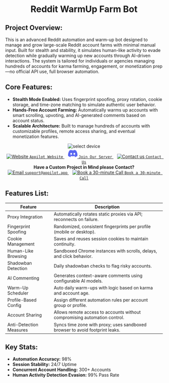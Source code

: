 <h1 align="center">Reddit WarmUp Farm Bot</h1>

## Project Overview:
This is an advanced Reddit automation and warm-up bot designed to manage and grow large-scale Reddit account farms with minimal manual input. Built for stealth and stability, it simulates human-like activity to evade detection while gradually warming up new accounts through AI-driven interactions. The system is tailored for individuals or agencies managing hundreds of accounts for karma farming, engagement, or monetization prep—no official API use, full browser automation.

## Core Features:
- **Stealth Mode Enabled:** Uses fingerprint spoofing, proxy rotation, cookie storage, and time-zone matching to simulate authentic user behavior.
- **Hands-Free Account Farming:** Automatically warms up accounts with smart scrolling, upvoting, and AI-generated comments based on account status.
- **Scalable Architecture:** Built to manage hundreds of accounts with customizable profiles, remote access sharing, and eventual monetization features.

<div align="center">
  <img
    src="https://github.com/user-attachments/assets/d200549d-7613-446f-a43b-19a4117ca360"
    alt="select device"
    width="600px"
  />
</div>


<div align="center">
  <a href="https://appilot.app/">
    <img
      alt="Website"
      width="25px"
      src="https://github.com/user-attachments/assets/8e5f3af3-b098-4c1d-980d-df9aebc680d0"
    />
    <code>Appilot Website</code>
  </a>
  &nbsp;&nbsp;
  <a href="https://discord.gg/3CZ5muJdF2">
    <img
      alt="Join Our Server"
      width="30px"
      src="https://github.com/Zeeshanahmad4/RealEstateMate-WhatsApp-Group-Management-Bot/blob/main/discord-icon-svgrepo-com.svg"
    />
    <code>Join Our Server</code>
  </a>
  &nbsp;&nbsp;
  <a href="https://t.me/devpilot1">
    <img
      alt="Contact us"
      width="30px"
      src="https://edent.github.io/SuperTinyIcons/images/svg/telegram.svg"
    />
    <code>Contact Us</code>
  </a>
</div>

<div align="center">
<strong> Have a Custom Project in Mind please Contact?</strong>

<div align="center">
  <a href="mailto:support@appilot.app">
  <img
    alt="Email"
    width="30px"
    src="https://github.com/user-attachments/assets/91c8d428-32b7-4be0-91fa-2e42c902b5b8"
  />
  <code>support@appilot.app</code>
</a>
  &nbsp;&nbsp;
  <a href="https://cal.com/app-pilot-m8i8oo/30min">
  <img
    alt="Book a 30-minute Call"
    width="30px"
    src="https://github.com/user-attachments/assets/cd3e5c7b-3e4e-4bb3-b242-bcc20ee78f13"
  />
  <code>Book a 30-minute Call</code>
</a>
<span>

<div align="left">

## Features List:
| **Feature**             | **Description**                                                              |
| ----------------------- | ---------------------------------------------------------------------------- |
| Proxy Integration       | Automatically rotates static proxies via API; reconnects on failure.         |
| Fingerprint Spoofing    | Randomized, consistent fingerprints per profile (mobile or desktop).         |
| Cookie Management       | Saves and reuses session cookies to maintain continuity.                     |
| Human-Like Browsing     | Sandboxed Chrome instances with scrolls, delays, and click behavior.         |
| Shadowban Detection     | Daily shadowban checks to flag risky accounts.                               |
| AI Commenting           | Generates context-aware comments using configurable AI models.               |
| Warm-Up Scheduler       | Auto daily warm-ups with logic based on karma and account age.               |
| Profile-Based Config    | Assign different automation rules per account group or profile.              |
| Account Sharing         | Allows remote access to accounts without compromising automation control.    |
| Anti-Detection Measures | Syncs time zone with proxy; uses sandboxed browser to avoid footprint leaks. |


## Key Stats:
- **Automation Accuracy:** 98%
- **Session Stability:** 24/7 Uptime
- **Concurrent Account Handling:** 300+ Accounts
- **Human Activity Detection Evasion:** 99% Pass Rate
